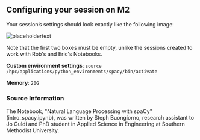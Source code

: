 ## Configuring your session on M2

Your session’s settings should look exactly like the following image:

![placeholdertext](https://github.com/stephbuon/digital-history/blob/master/images/source-spacy-m2.png?raw=true)

Note that the first two boxes must be empty, unlike the sessions created to work with Rob's and Eric's Notebooks.

__Custom environment settings__: `source /hpc/applications/python_environments/spacy/bin/activate`

__Memory__: `20G`

### Source Information

The Notebook, "Natural Language Processing with spaCy" (intro_spacy.ipynb), was written by Steph Buongiorno, research assistant to Jo Guldi and PhD student in Applied Science in Engineering at Southern Methodist University.



